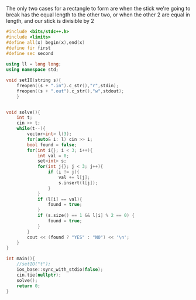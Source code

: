 The only two cases for a rectangle to form are when the stick we're going to break has the equal length to the other two, or when the other 2 are equal in length, and our stick is divisible by 2

```cpp
#include <bits/stdc++.h>
#include <limits>
#define all(x) begin(x),end(x)
#define fir first
#define sec second
 
using ll = long long;
using namespace std;

void setIO(string s){
	freopen((s + ".in").c_str(),"r",stdin);
	freopen((s + ".out").c_str(),"w",stdout);
	}


void solve(){
    int t;
    cin >> t;
    while(t--){
        vector<int> l(3);
        for(auto& i: l) cin >> i;
        bool found = false;
        for(int i{}; i < 3; i++){
            int val = 0;
            set<int> s;
            for(int j{}; j < 3; j++){
                if (i != j){
                    val += l[j];
                    s.insert(l[j]);
                }
            }
            if (l[i] == val){
                found = true; 
            }
            if (s.size() == 1 && l[i] % 2 == 0) {
                found = true;
            }
        }
        cout << (found ? "YES" : "NO") << '\n';
    }
}

int main(){
    //setIO("t");
	ios_base::sync_with_stdio(false);
	cin.tie(nullptr);
	solve();
	return 0;
}


```
